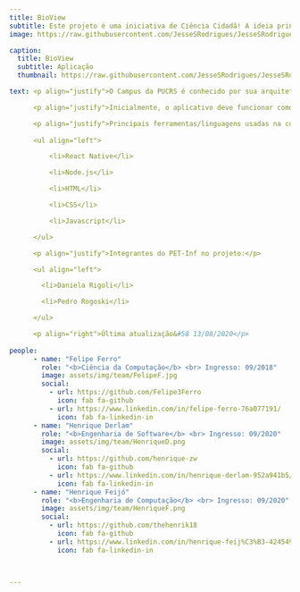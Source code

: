 ```yaml
---
title: BioView
subtitle: Este projeto é uma iniciativa de Ciência Cidadã! A ideia principal é desenvolver um aplicativo que conecte as pessoas com a natureza e crie conscientização sobre a biodiversidade existente no campus da universidade.
image: https://raw.githubusercontent.com/JesseSRodrigues/JesseSRodrigues.github.io/master/assets/img/log%20v0.1.png

caption:
  title: BioView
  subtitle: Aplicação
  thumbnail: https://raw.githubusercontent.com/JesseSRodrigues/JesseSRodrigues.github.io/master/assets/img/capa-bioview.png

text: <p align="justify">O Campus da PUCRS é conhecido por sua arquitetura moderna e diversidade biológica, gerando à comunidade uma conexão constante entre aspectos tecnológicos e naturais. Pensando nesses conceitos, o BioView é uma aplicação que sugere aos seus usuários a documentação deste meio natural de forma que, além de informar e conectar as pessoas à natureza que está inserida, leva à conscientização sobre o impacto que temos sobre nosso meio ambiente.</p>

      <p align="justify">Inicialmente, o aplicativo deve funcionar como uma enciclopédia, organizando diversas informações sobre a diversidade biológica que se encontra no campus da PUCRS (plantas, insetos, etc). A ideia para o futuro é expandir os locais e adicionar novas funcionalidades para possibilitar a conexão entre os usuários do BioView.</p>

      <p align="justify">Principais ferramentas/linguagens usadas na construção do BioView:</p>
      
      <ul align="left">

          <li>React Native</li>

          <li>Node.js</li>

          <li>HTML</li>

          <li>CSS</li>

          <li>Javascript</li>

      </ul>

      <p align="justify">Integrantes do PET-Inf no projeto:</p>

      <ul align="left">

        <li>Daniela Rigoli</li>

        <li>Pedro Rogoski</li>

      </ul>

      <p align="right">Última atualização&#58 13/08/2020</p>
      
people:
      - name: "Felipe Ferro"
        role: "<b>Ciência da Computação</b> <br> Ingresso: 09/2018"
        image: assets/img/team/FelipeF.jpg
        social:
          - url: https://github.com/Felipe3Ferro
            icon: fab fa-github
          - url: https://www.linkedin.com/in/felipe-ferro-76a077191/
            icon: fab fa-linkedin-in
      - name: "Henrique Derlam"
        role: "<b>Engenharia de Software</b> <br> Ingresso: 09/2020"
        image: assets/img/team/HenriqueD.png
        social:
          - url: https://github.com/henrique-zw
            icon: fab fa-github
          - url: https://www.linkedin.com/in/henrique-derlam-952a941b5/
            icon: fab fa-linkedin-in
      - name: "Henrique Feijó"
        role: "<b>Engenharia de Computação</b> <br> Ingresso: 09/2020"
        image: assets/img/team/HenriqueF.png
        social:
          - url: https://github.com/thehenrik18 
            icon: fab fa-github
          - url: https://www.linkedin.com/in/henrique-feij%C3%B3-4245491b7
            icon: fab fa-linkedin-in



---
```

